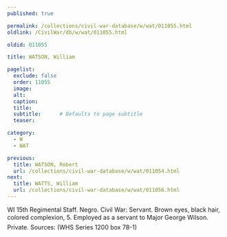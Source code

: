 ```yaml
---
published: true

permalink: /collections/civil-war-database/w/wat/011055.html
oldlink: /CivilWar/db/w/wat/011055.html

oldid: 011055

title: WATSON, William

pagelist:
  exclude: false
  order: 11055
  image: 
  alt:
  caption:
  title:
  subtitle:      # Defaults to page subtitle
  teaser:

category: 
  - W 
  - WAT

previous:
  title: WATSON, Robert
  url: /collections/civil-war-database/w/wat/011054.html  
next:
  title: WATTS, William
  url: /collections/civil-war-database/w/wat/011056.html   
---
```

WI 15th Regimental Staff. Negro. Civil War: Servant. Brown eyes, black hair, colored complexion, 5&#146;. Employed as a servant to Major George Wilson. Private. Sources: (WHS Series 1200 box 78-1)